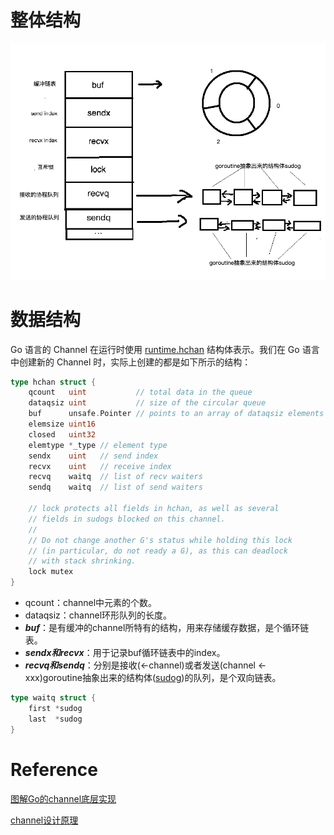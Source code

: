 # 整体结构
![](img.png)

# 数据结构
Go 语言的 Channel 在运行时使用 [runtime.hchan](https://github.com/golang/go/blob/41d8e61a6b9d8f9db912626eb2bbc535e929fefc/src/runtime/chan.go#L32) 结构体表示。我们在 Go 语言中创建新的 Channel 时，实际上创建的都是如下所示的结构：
```go
type hchan struct {
    qcount   uint           // total data in the queue
    dataqsiz uint           // size of the circular queue
    buf      unsafe.Pointer // points to an array of dataqsiz elements
    elemsize uint16
    closed   uint32
    elemtype *_type // element type
    sendx    uint   // send index
    recvx    uint   // receive index
    recvq    waitq  // list of recv waiters
    sendq    waitq  // list of send waiters

    // lock protects all fields in hchan, as well as several
    // fields in sudogs blocked on this channel.
    //
    // Do not change another G's status while holding this lock
    // (in particular, do not ready a G), as this can deadlock
    // with stack shrinking.
    lock mutex
}
```
- qcount：channel中元素的个数。
- dataqsiz：channel环形队列的长度。
- **_buf_**：是有缓冲的channel所特有的结构，用来存储缓存数据，是个循环链表。
- **_sendx和recvx_**：用于记录buf循环链表中的index。
- **_recvq和sendq_**：分别是接收(<-channel)或者发送(channel <- xxx)goroutine抽象出来的结构体([sudog](https://github.com/golang/go/blob/41d8e61a6b9d8f9db912626eb2bbc535e929fefc/src/runtime/runtime2.go#L345))的队列，是个双向链表。

```go
type waitq struct {
    first *sudog
    last  *sudog
}
```

# Reference
[图解Go的channel底层实现](https://i6448038.github.io/2019/04/11/go-channel/)

[channel设计原理](https://draveness.me/golang/docs/part3-runtime/ch06-concurrency/golang-channel/)